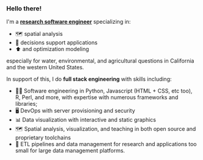 ### Hello there!

I'm a [**research software engineer**](https://us-rse.org) specializing in:
* 🗺 spatial analysis
* 🤔 decisions support applications
* ⬆ and optimization modeling

especially for water, environmental, and agricultural questions in California and the western United States.

In support of this, I do **full stack engineering** with skills including:
* 📀🐍 Software engineering in Python, Javascript (HTML + CSS, etc too), R, Perl, and more, with expertise with numerous frameworks and libraries;
* 🖥 DevOps with server provisioning and security
* 📊 Data visualization with interactive and static graphics
* 🗺 Spatial analysis, visualization, and teaching in both open source and proprietary toolchains
* 📁 ETL pipelines and data management for research and applications too small for large data management platforms.

<!--
**nickrsan/nickrsan** is a ✨ _special_ ✨ repository because its `README.md` (this file) appears on your GitHub profile.

Here are some ideas to get you started:

- 🔭 I’m currently working on ...
- 🌱 I’m currently learning ...
- 👯 I’m looking to collaborate on ...
- 🤔 I’m looking for help with ...
- 💬 Ask me about ...
- 📫 How to reach me: ...
- 😄 Pronouns: ...
- ⚡ Fun fact: ...
-->
